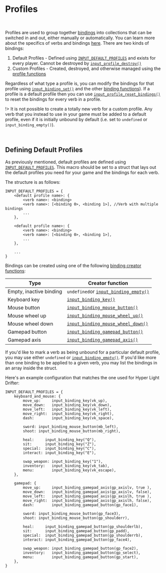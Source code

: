 # Profiles

&nbsp;

Profiles are used to group together [bindings](Verbs-and-Bindings) into collections that can be switched in and out, either manually or automatically. You can learn more about the specifics of verbs and bindings [here](Verbs-and-Bindings). There are two kinds of bindings:

1. Default Profiles - Defined using [`INPUT_DEFAULT_PROFILES`](Configuration?id=profiles-and-bindings) and exists for every player. Cannot be destroyed by [`input_profile_destroy()`](Functions-(Profiles)?id=input_profile_destroyprofilename-playerindex)
2. Custom Profiles - Created, destroyed, and otherwise managed using the [profile functions](Functions-(Profiles))

Regardless of what type a profile is, you can modify the bindings for that profile using [`input_binding_set()`](Functions-(Binding-Access)?id=input_binding_setverb-binding-playerindex-alternate) and the other [binding functions](Functions-(Binding-Access))). If a profile is a default profile then you can use [`input_profile_reset_bindings()`](Functions-(Profiles)?id=input_profile_reset_bindingsprofilename-playerindex) to reset the bindings for every verb in a profile.

!> It is not possible to create a totally new verb for a custom profile. Any verb that you instead to use in your game must be added to a default profile, even if it is initially unbound by default (i.e. set to `undefined` or `input_binding_empty()`).

&nbsp;

## Defining Default Profiles

As previously mentioned, default profiles are defined using [`INPUT_DEFAULT_PROFILES`](Configuration?id=profiles-and-bindings). This macro should be set to a struct that lays out the default profiles you need for your game and the bindings for each verb.

The structure is as follows:
```gml
INPUT_DEFAULT_PROFILES = {
    <default profile name>: {
	    <verb name>: <binding>
		<verb name>: [<binding 0>, <binding 1>], //Verb with multiple bindings
		...
	},
	
	<default profile name>: {
	    <verb name>: <binding>
		<verb name>: [<binding 0>, <binding 1>],
		...
	},
	
	...
}
```

Bindings can be created using one of the following [binding creator functions](Functions-(Binding-Creators)):

|Type                   |Creator function                                                                                                |
|-----------------------|----------------------------------------------------------------------------------------------------------------|
|Empty, inactive binding|`undefined`or [`input_binding_empty()`](Functions-(Binding-Creators)?id=input_binding_gamepad_axisaxis-negative)|
|Keyboard key           |[`input_binding_key()`](Functions-(Binding-Creators)?id=input_binding_keykey)                                   |
|Mouse button           |[`input_binding_mouse_button()`](Functions-(Binding-Creators)?id=input_binding_mouse_buttonbutton)              |
|Mouse wheel up         |[`input_binding_mouse_wheel_up()`](Functions-(Binding-Creators)?id=input_binding_mouse_wheel_up)                |
|Mouse wheel down       |[`input_binding_mouse_wheel_down()`](Functions-(Binding-Creators)?id=input_binding_mouse_wheel_down)            |
|Gamepad button         |[`input_binding_gamepad_button()`](Functions-(Binding-Creators)?id=input_binding_gamepad_buttonbutton)          |
|Gamepad axis           |[`input_binding_gamepad_axis()`](Functions-(Binding-Creators)?id=input_binding_keykey)                          |

If you'd like to mark a verb as being unbound for a particular default profile, you may use either `undefined` or [`input_binding_empty()`](Functions-(Binding-Creators)?id=input_binding_gamepad_axisaxis-negative). If you'd like more than one binding to be applied to a given verb, you may list the bindings in an array inside the struct.

Here's an example configuration that matches the one used for Hyper Light Drifter:

```gml
INPUT_DEFAULT_PROFILES = {
    keyboard_and_mouse: {
	    move_up:     input_binding_key(vk_up),
	    move_down:   input_binding_key(vk_down),
	    move_left:   input_binding_key(vk_left),
	    move_right:  input_binding_key(vk_right),
		dash:        input_binding_key(vk_space),
		
		sword: input_binding_mouse_button(mb_left),
		shoot: input_binding_mouse_button(mb_right),
		
        heal:     input_binding_key("Q"),
		sit:      input_binding_key("Z"),
		special:  input_binding_key("C"),
		interact: input_binding_key("E"),
		
		swap_weapon: input_binding_key("1"),
		inventory:   input_binding_key(vk_tab),
		menu:        input_binding_key(vk_escape),
	},
	
    gamepad: {
	    move_up:     input_binding_gamepad_axis(gp_axislv, true ),
	    move_down:   input_binding_gamepad_axis(gp_axislv, false),
	    move_left:   input_binding_gamepad_axis(gp_axislh, true ),
	    move_right:  input_binding_gamepad_axis(gp_axislh, false),
		dash:        input_binding_gamepad_button(gp_face1),
		
		sword: input_binding_mouse_button(gp_face3),
		shoot: input_binding_mouse_button(gp_shoulderr),
		
        heal:     input_binding_gamepad_button(gp_shoulderlb),
		sit:      input_binding_gamepad_button(gp_padd),
		special:  input_binding_gamepad_button(gp_shoulderrb),
		interact: input_binding_gamepad_button(gp_face4),
		
		swap_weapon: input_binding_gamepad_button(gp_face2),
		inventory:   input_binding_gamepad_button(gp_select),
		menu:        input_binding_gamepad_button(gp_start),
	},
}
```